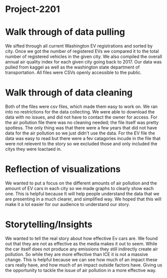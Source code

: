 # Project-2201

# Walk through of data pulling 
We sifted through all current Washington EV registrations and sorted by city.
Once we got the number of registered EVs we compared it to the total number of registered vehicles in the given city.
We also compiled the overall annual air quality index for each given city going back to 2017.
Our data was pulled from kaggel as well as the washington state department of transportation. All files were CSVs openly accessible to the public.

# Walk through of data cleaning
Both of the files were csv files, which made them easy to work on.
We ran into no restrictions for the data collecting.
We were able to download the data with no issues, and did not have to contact the owner for access.
For the air pollution file there was no cleaning needed; the file itself was pretty spotless. The only thing was that there were a few years that did not have data for the air pollution so we just didn't use the data. 
For the EV file the data was easy to read but there were a fev catagories incude in the file that were not relevent to the story so we excluded those and only included the citys they were loactaed in.

# Reflection of visualizations
We wanted to put a focus on the different amounts of air pollution and the amount of EV cars in each city so we made graphs to clearly show each one. This is helpful because It will help people understand the data that we are presenting in a much clearer, and simplified way. We hoped that this will make it a lot easier for our audience to understand our story. 

# Storytelling/Insights 
We wanted to tell the real story about how effective Ev cars are. We found out that they are not as effective as the media makes it out to seem. While the car itself does not produce any emissions they still indirectly create air pollution. So while they are more effective than ICE it is not a massive change. This is helpful because we can see how much of an impact these cars really have, and how much of an impact outside factors have. Giving us the opportunity to tackle the issue of air pollution in a more effective way. 



